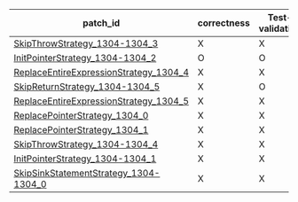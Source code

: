  | patch_id |correctness |Test-validation |NPEX-validation |
 |--- | --- | --- | --- | 
 | [SkipThrowStrategy_1304-1304_3](./patches/SkipThrowStrategy_1304-1304_3/patch.java#L1299) | X | X | O | 
 | [InitPointerStrategy_1304-1304_2](./patches/InitPointerStrategy_1304-1304_2/patch.java#L1299) | O | O | X | 
 | [ReplaceEntireExpressionStrategy_1304_4](./patches/ReplaceEntireExpressionStrategy_1304_4/patch.java#L1299) | X | X | X | 
 | [SkipReturnStrategy_1304-1304_5](./patches/SkipReturnStrategy_1304-1304_5/patch.java#L1299) | X | O | X | 
 | [ReplaceEntireExpressionStrategy_1304_5](./patches/ReplaceEntireExpressionStrategy_1304_5/patch.java#L1299) | X | X | X | 
 | [ReplacePointerStrategy_1304_0](./patches/ReplacePointerStrategy_1304_0/patch.java#L1299) | X | X | X | 
 | [ReplacePointerStrategy_1304_1](./patches/ReplacePointerStrategy_1304_1/patch.java#L1299) | X | X | X | 
 | [SkipThrowStrategy_1304-1304_4](./patches/SkipThrowStrategy_1304-1304_4/patch.java#L1299) | X | X | O | 
 | [InitPointerStrategy_1304-1304_1](./patches/InitPointerStrategy_1304-1304_1/patch.java#L1299) | X | X | X | 
 | [SkipSinkStatementStrategy_1304-1304_0](./patches/SkipSinkStatementStrategy_1304-1304_0/patch.java#L1299) | X | X | X | 
